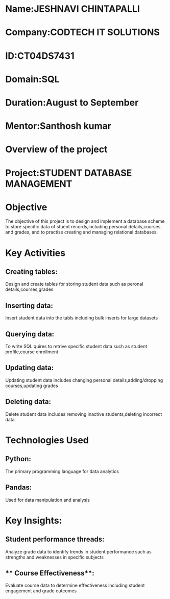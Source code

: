 # **Name**:JESHNAVI CHINTAPALLI
# **Company**:CODTECH IT SOLUTIONS
# **ID**:CT04DS7431
# **Domain**:SQL
# **Duration**:August to September
# **Mentor**:Santhosh kumar

# **Overview of the project**
# **Project**:STUDENT DATABASE MANAGEMENT
# **Objective**
The objective of this project is to design and implement a database scheme to store specific data of stuent records,including personal details,courses and grades, and to practise creating and managing relational databases.
# **Key Activities**
## **Creating tables**:
Design and create tables for storing student data such as peronal details,courses,grades 
## **Inserting data**: 
Insert student data into the tabls including bulk inserts for large datasets
## **Querying data**: 
To write SQL quires to retrive specific student data such as student profile,course enrollment
## **Updating data**: 
Updating student data includes changing personal details,adding/dropping courses,updating grades
## **Deleting data**: 
Delete student data includes removing inactive students,deleting incorrect data.
# **Technologies Used**
## **Python**:
The primary programming language for data analytics
## **Pandas**:
Used for data manipulation and analysis  
# **Key Insights**:
## **Student performance threads**: 
Analyze grade data to identify trends in student performance such as strengths and weaknesses in specific subjects
## ** Course Effectiveness**:
Evaluate course data to determine effectiveness including student engagement and grade outcomes
